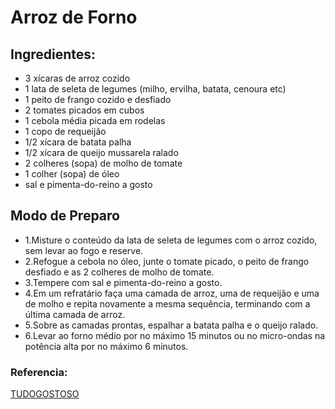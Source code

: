 # Arroz de Forno

## Ingredientes:

- 3 xícaras de arroz cozido
- 1 lata de seleta de legumes (milho, ervilha, batata, cenoura etc)
- 1 peito de frango cozido e desfiado
- 2 tomates picados em cubos
- 1 cebola média picada em rodelas
- 1 copo de requeijão
- 1/2 xícara de batata palha
- 1/2 xícara de queijo mussarela ralado
- 2 colheres (sopa) de molho de tomate
- 1 colher (sopa) de óleo
- sal e pimenta-do-reino a gosto

## Modo de Preparo

- 1.Misture o conteúdo da lata de seleta de legumes com o arroz cozido, sem levar ao fogo e reserve.
- 2.Refogue a cebola no óleo, junte o tomate picado, o peito de frango desfiado e as 2 colheres de molho de tomate.
- 3.Tempere com sal e pimenta-do-reino a gosto.
- 4.Em um refratário faça uma camada de arroz, uma de requeijão e uma de molho e repita novamente a mesma sequência, terminando com a última camada de arroz.
- 5.Sobre as camadas prontas, espalhar a batata palha e o queijo ralado.
- 6.Levar ao forno médio por no máximo 15 minutos ou no micro-ondas na potência alta por no máximo 6 minutos.

### Referencia:
[TUDOGOSTOSO](https://www.tudogostoso.com.br/receita/95329-arroz-de-forno-super-rapido.html)